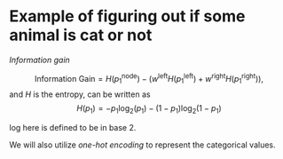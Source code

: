 # Example of figuring out if some animal is cat or not

*Information gain*

$$\text{Information Gain} = H(p_1^\text{node})- \left(w^{\text{left}}H\left(p_1^\text{left}\right) + w^{\text{right}}H\left(p_1^\text{right}\right)\right),$$
and $H$ is the entropy, can be written as
$$H(p_1) = -p_1 \text{log}_2(p_1) - (1- p_1) \text{log}_2(1- p_1)$$

log here is defined to be in base 2. 

We will also utilize *one-hot encoding* to represent the categorical values. 

